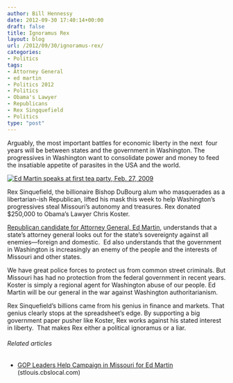 ```yaml
---
author: Bill Hennessy
date: 2012-09-30 17:40:14+00:00
draft: false
title: Ignoramus Rex
layout: blog
url: /2012/09/30/ignoramus-rex/
categories:
- Politics
tags:
- Attorney General
- ed martin
- Politics 2012
- Politics
- Obama's Lawyer
- Republicans
- Rex Singquefield
- Politics
type: "post"
---
```


Arguably, the most important battles for economic liberty in the next  four years will be between states and the government in Washington. The progressives in Washington want to consolidate power and money to feed the insatiable appetite of parasites in the USA and the world.

[![Ed Martin speaks at first tea party, Feb. 27, 2009](https://ludicrite.files.wordpress.com/2012/09/edmartin2-27_thumb.jpg)
](https://ludicrite.files.wordpress.com/2012/09/edmartin2-27.jpg)

Rex Sinquefield, the billionaire Bishop DuBourg alum who masquerades as a libertarian-ish Republican, lifted his mask this week to help Washington’s progressives steal Missouri’s autonomy and treasures. Rex donated $250,000 to Obama’s Lawyer Chris Koster.

[Republican candidate for Attorney General, Ed Martin](https://edmartinformissouri.com/), understands that a state’s attorney general looks out for the state’s sovereignty against all enemies—foreign and domestic.  Ed also understands that the government in Washington is increasingly an enemy of the people and the interests of Missouri and other states.

We have great police forces to protect us from common street criminals. But Missouri has had no protection from the federal government in recent years. Koster is simply a regional agent for Washington abuse of our people. Ed Martin will be our general in the war against Washington authoritarianism.

Rex Sinquefield’s billions came from his genius in finance and markets. That genius clearly stops at the spreadsheet’s edge. By supporting a big government paper pusher like Koster, Rex works against his stated interest in liberty.  That makes Rex either a political ignoramus or a liar.


###### Related articles

* [GOP Leaders Help Campaign in Missouri for Ed Martin](https://stlouis.cbslocal.com/2012/09/20/gop-leaders-help-campaign-in-missouri-for-ed-martin/) (stlouis.cbslocal.com)

